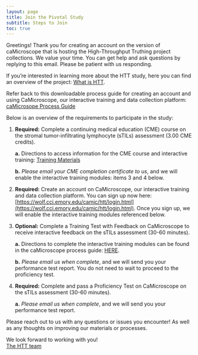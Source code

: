 ```yaml
---
layout: page
title: Join the Pivotal Study 
subtitle: Steps to Join
toc: true
---
```


Greetings! Thank you for creating an account on the version of caMicroscope that is hosting the High-Throughput Truthing project collections. We value your time. You can get help and ask questions by replying to this email. Please be patient with us responding.

If you’re interested in learning more about the HTT study, here you can find an overview of the project: [What is HTT](../whatIsHTT.md).  

Refer back to this downloadable process guide for creating an account and using CaMicroscope, our interactive training and data collection platform: [caMicrosope Process Guide](../process-guides/pdfs-images/caMicro-ProcessGuide.pdf)

Below is an overview of the requirements to participate in the study:  

1.	**Required:** Complete a continuing medical education (CME) course on the stromal tumor-infiltrating lymphocyte (sTILs) assessment (3.00 CME credits).  

    **a.**	Directions to access information for the CME course and interactive training: [Training Materials](../training-2023.md)   

    **b.**	*Please email your CME completion certificate to us*, and we will enable the interactive training modules: items 3 and 4 below.  

2.	**Required:** Create an account on CaMicroscope, our interactive training and data collection platform. You can sign up now here: [https://wolf.cci.emory.edu/camic/htt/login.html](https://wolf.cci.emory.edu/camic/htt/login.html).  Once you sign up, we will enable the interactive training modules referenced below.   

3.	**Optional:** Complete a Training Test with Feedback on CaMicroscope to receive interactive feedback on the sTILs assessment (30-60 minutes). 

    **a.**	Directions to complete the interactive training modules can be found in the caMicroscope process guide: [HERE](../process-guides/caMicro-ProcessGuide.md).  

    **b.**	*Please email us when complete*, and we will send you your performance test report. You do not need to wait to proceed to the proficiency test.  

4.	**Required:** Complete and pass a Proficiency Test on CaMicroscope on the sTILs assessment (30-60 minutes).

    **a.**	*Please email us when complete*, and we will send you your performance test report.

Please reach out to us with any questions or issues you encounter! As well as any thoughts on improving our materials or processes. 

We look forward to working with you!     
[The HTT team](../team.md)

